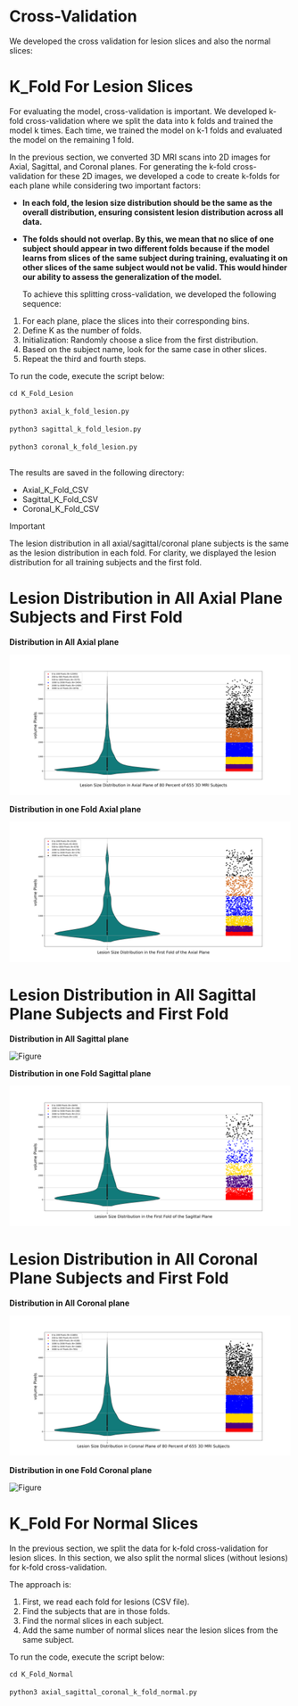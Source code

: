 # Cross-Validation

We developed the cross validation for lesion slices and also the normal slices:


# K_Fold For Lesion Slices

For evaluating the model, cross-validation is important. We developed k-fold cross-validation where we split the data into k folds and trained the model k times. 
Each time, we trained the model on k-1 folds and evaluated the model on the remaining 1 fold.

In the previous section, we converted 3D MRI scans into 2D images for Axial, Sagittal, and Coronal planes.
 For generating the k-fold cross-validation for these 2D images, we developed a code to create k-folds for each plane while considering two important factors:

- **In each fold, the lesion size distribution should be the same as the overall distribution, ensuring consistent lesion distribution across all data.**


- **The folds should not overlap. By this, we mean that no slice of one subject should appear in two different folds because if the model learns from slices of the
 same subject during training, evaluating it on other slices of the same subject would not be valid. This would hinder our ability to assess the generalization of the model.**




  To achieve this splitting cross-validation, we developed the following sequence:

 1. For each plane, place the slices into their corresponding bins.
 2. Define K as the number of folds.
 3. Initialization: Randomly choose a slice from the first distribution.
 4. Based on the subject name, look for the same case in other slices.
 5. Repeat the third and fourth steps.


To run the code, execute the script below:

``` 
cd K_Fold_Lesion

python3 axial_k_fold_lesion.py

python3 sagittal_k_fold_lesion.py 

python3 coronal_k_fold_lesion.py 
 

```
The results are saved in the following directory:

- Axial_K_Fold_CSV
- Sagittal_K_Fold_CSV
- Coronal_K_Fold_CSV

> [!IMPORTANT]
> The lesion distribution in all axial/sagittal/coronal plane subjects is the same as the lesion distribution in each fold.
> For clarity, we displayed the lesion distribution for all training subjects and the first fold.

# Lesion Distribution in All Axial Plane Subjects and First Fold

**Distribution in All Axial plane**

![Figure](./figures/Lesion_information_in_Axial_Plane_of_80_Percent_of_665_3D_Subjects.png)
 


**Distribution in one Fold Axial plane**

![Figure](./figures/Lesion_information_in_First_Fold_of_Axial_Plane.png)


# Lesion Distribution in All Sagittal Plane Subjects and First Fold

**Distribution in All Sagittal plane**

![Figure](./figures/Lesion_information_in_Sagittal_Plane_of_80_Percent_of_665_3D_Subjects.png)
 


**Distribution in one Fold Sagittal plane**

![Figure](./figures/Lesion_information_in_First_Fold_of_Sagittal_Plane.png)





# Lesion Distribution in All Coronal Plane Subjects and First Fold


**Distribution in All Coronal plane**

![Figure](./figures/Lesion_information_in_Coronal_Plane_of_80_Percent_of_665_3D_Subjects.png)
 


**Distribution in one Fold Coronal plane**

![Figure](./figures/Lesion_information_in_First_Fold_of_Coroanl_Plane.png)







# K_Fold For Normal Slices

In the previous section, we split the data for k-fold cross-validation for lesion slices. In this section, we also split the normal slices (without lesions) for k-fold cross-validation.

The approach is:

1. First, we read each fold for lesions (CSV file).
2. Find the subjects that are in those folds.
3. Find the normal slices in each subject.
4. Add the same number of normal slices near the lesion slices from the same subject.







To run the code, execute the script below:

``` 
cd K_Fold_Normal

python3 axial_sagittal_coronal_k_fold_normal.py

```

